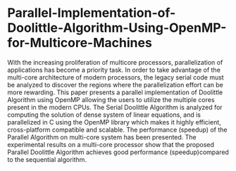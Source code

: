 # Parallel-Implementation-of-Doolittle-Algorithm-Using-OpenMP-for-Multicore-Machines

With the increasing proliferation of multicore processors, parallelization of applications has become a priority task. In order to take advantage of the multi-core architecture of modern processors, the legacy serial code must be analyzed to discover the regions where the parallelization effort can be more rewarding. This paper presents a parallel implementation of Doolittle Algorithm using OpenMP allowing the users to utilize the multiple cores present in the modern CPUs. The Serial Doolittle Algorithm is analyzed for computing the solution of dense system of linear equations, and is parallelized in C using the OpenMP library which makes it highly efficient, cross-platform compatible and scalable. The performance (speedup) of the Parallel Algorithm on multi-core system has been presented. The experimental results on a multi-core processor show that the proposed Parallel Doolittle Algorithm achieves good performance (speedup)compared to the sequential algorithm.
